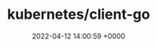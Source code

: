 ---
title: "kubernetes/client-go"
link: "https://github.com/kubernetes/client-go"
date: "2022-04-12 14:00:59 +0000"
---